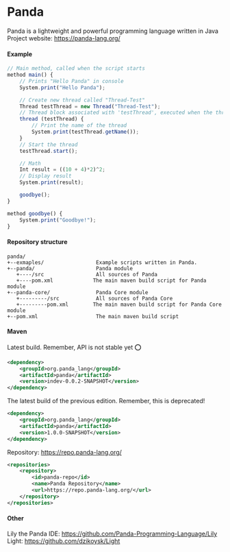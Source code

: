 # Panda

Panda is a lightweight and powerful programming language written in Java
<br>
Project website: https://panda-lang.org/
<br>

#### Example

```javascript
// Main method, called when the script starts
method main() {
    // Prints "Hello Panda" in console
    System.print("Hello Panda");

    // Create new thread called "Thread-Test"
    Thread testThread = new Thread("Thread-Test");
    // Thread block associated with 'testThread', executed when the thread starts
    thread (testThread) {
        // Print the name of the thread
        System.print(testThread.getName());
    }
    // Start the thread
    testThread.start();

    // Math
    Int result = ((10 + 4)*2)^2;
    // Display result
    System.print(result);

    goodbye();
}

method goodbye() {
    System.print("Goodbye!");
}
```

#### Repository structure

```
panda/
+--exmaples/                 Example scripts written in Panda.
+--panda/                    Panda module
   +----/src                 All sources of Panda
   +----pom.xml             The main maven build script for Panda module
+--panda-core/               Panda Core module
   +---------/src            All sources of Panda Core
   +---------pom.xml        The main maven build script for Panda Core module
+--pom.xml                   The main maven build script
```

#### Maven

Latest build. Remember, API is not stable yet :o:
```xml
<dependency>
    <groupId>org.panda_lang</groupId>
    <artifactId>panda</artifactId>
    <version>indev-0.0.2-SNAPSHOT</version>
</dependency>
```
The latest build of the previous edition. Remember, this is deprecated!
```xml
<dependency>
    <groupId>org.panda_lang</groupId>
    <artifactId>panda</artifactId>
    <version>1.0.0-SNAPSHOT</version>
</dependency>
```
Repository: https://repo.panda-lang.org/
```xml
<repositories>
    <repository>
        <id>panda-repo</id>
        <name>Panda Repository</name>
        <url>https://repo.panda-lang.org/</url>
    </repository>
</repositories>
```

#### Other

Lily the Panda IDE: https://github.com/Panda-Programming-Language/Lily
<br>
Light: https://github.com/dzikoysk/Light

